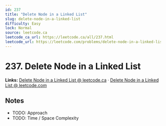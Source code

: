 ```yaml
--- 
id: 237
title: "Delete Node in a Linked List"
slug: delete-node-in-a-linked-list
difficulty: Easy
lock: Normal
source: leetcode.ca
leetcode_ca_url: https://leetcode.ca/all/237.html
leetcode_url: https://leetcode.com/problems/delete-node-in-a-linked-list/
---
```


# 237. Delete Node in a Linked List

**Links:** [Delete Node in a Linked List @ leetcode.ca](https://leetcode.ca/all/237.html) · [Delete Node in a Linked List @ leetcode.com](https://leetcode.com/problems/delete-node-in-a-linked-list/)

## Notes
- TODO: Approach
- TODO: Time / Space Complexity
